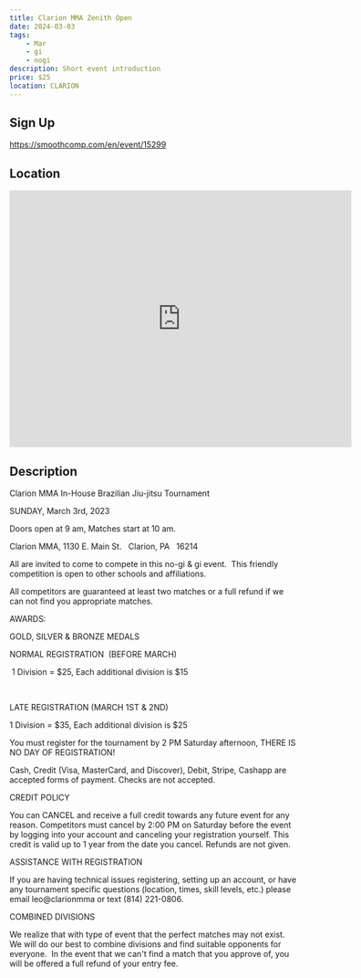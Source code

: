 ```yaml
---
title: Clarion MMA Zenith Open
date: 2024-03-03
tags:
    - Mar
    - gi 
    - nogi 
description: Short event introduction
price: $25
location: CLARION
---
```

## Sign Up
https://smoothcomp.com/en/event/15299

## Location
<iframe src="https://www.google.com/maps/embed?pb=!1m18!1m12!1m3!1d12345.6789!2d-79.3709748!3d41.2092439!2m3!1f0!2f0!3f0!3m2!1i1024!2i768!4f13.1!3m3!1m2!1s0x0%3A0x0!2z41.2092439!5e0!3m2!1sen!2sus!4v1234567890" width="600" height="450" style="border:0;" allowfullscreen="" loading="lazy"></iframe>

## Description
Clarion MMA In-House Brazilian Jiu-jitsu Tournament


SUNDAY, March 3rd, 2023


Doors open at 9 am, Matches start at 10 am.


Clarion MMA, 1130 E. Main St.   Clarion, PA   16214


All are invited to come to compete in this no-gi & gi event.  This friendly competition is open to other schools and affiliations.  


All competitors are guaranteed at least two matches or a full refund if we can not find you appropriate matches.


AWARDS:


GOLD, SILVER & BRONZE MEDALS    


NORMAL REGISTRATION  (BEFORE MARCH)


 1 Division = $25, Each additional division is $15


 


LATE REGISTRATION (MARCH 1ST & 2ND)  


1 Division = $35, Each additional division is $25


You must register for the tournament by 2 PM Saturday afternoon, THERE IS NO DAY OF REGISTRATION!


Cash, Credit (Visa, MasterCard, and Discover), Debit, Stripe, Cashapp are accepted forms of payment. Checks are not accepted. 


CREDIT POLICY


You can CANCEL and receive a full credit towards any future event for any reason. Competitors must cancel by 2:00 PM on Saturday before the event by logging into your account and canceling your registration yourself. This credit is valid up to 1 year from the date you cancel. Refunds are not given.


ASSISTANCE WITH REGISTRATION


If you are having technical issues registering, setting up an account, or have any tournament specific questions (location, times, skill levels, etc.) please email leo@clarionmma or text (814) 221-0806.


COMBINED DIVISIONS


We realize that with type of event that the perfect matches may not exist.  We will do our best to combine divisions and find suitable opponents for everyone.  In the event that we can't find a match that you approve of, you will be offered a full refund of your entry fee.